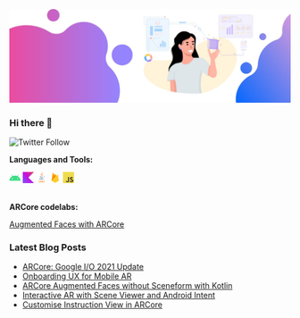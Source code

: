 ![Cover](https://github.com/Kristina-Simakova/Kristina-Simakova/blob/master/1500x500.jpeg "Cover")
### Hi there 👋

![Twitter Follow](https://img.shields.io/twitter/follow/KristiSimakova?style=social) 

**Languages and Tools:**  

<code><img height="20" src="https://raw.githubusercontent.com/github/explore/80688e429a7d4ef2fca1e82350fe8e3517d3494d/topics/android/android.png"></code>
<code><img height="20" src="https://raw.githubusercontent.com/github/explore/80688e429a7d4ef2fca1e82350fe8e3517d3494d/topics/kotlin/kotlin.png"></code>
<code><img height="20" src="https://raw.githubusercontent.com/github/explore/80688e429a7d4ef2fca1e82350fe8e3517d3494d/topics/java/java.png"></code>
<code><img height="20" src="https://raw.githubusercontent.com/github/explore/80688e429a7d4ef2fca1e82350fe8e3517d3494d/topics/firebase/firebase.png"></code>
<code><img height="20" src="https://raw.githubusercontent.com/github/explore/80688e429a7d4ef2fca1e82350fe8e3517d3494d/topics/javascript/javascript.png"></code>


<br> **ARCore codelabs:**

[Augmented Faces with ARCore](https://kristina-simakova.github.io/arfaces_intro_codelab/)

### Latest Blog Posts

<!-- BLOG-POST-LIST:START -->
- [ARCore: Google I/O 2021 Update](https://creativetech.blog/home/arcore-google-io-2021-update)
- [Onboarding UX for Mobile AR](https://creativetech.blog/home/onboarding-ux-ar-app)
- [ARCore Augmented Faces without Sceneform with Kotlin](https://creativetech.blog/home/augmented-faces-without-sceneform)
- [Interactive AR with Scene Viewer and Android Intent](https://creativetech.blog/home/scene-viewer-with-android-intent)
- [Customise Instruction View in ARCore](https://creativetech.blog/home/customize-instruction-view-arcore)
<!-- BLOG-POST-LIST:END -->



